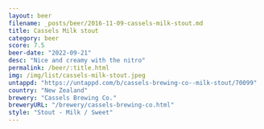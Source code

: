 ```yaml
---
layout: beer
filename: _posts/beer/2016-11-09-cassels-milk-stout.md
title: Cassels Milk stout
category: beer
score: 7.5
beer-date: "2022-09-21"
desc: "Nice and creamy with the nitro"
permalink: /beer/:title.html
img: /img/list/cassels-milk-stout.jpeg
untappd: "https://untappd.com/b/cassels-brewing-co--milk-stout/70099"
country: "New Zealand"
brewery: "Cassels Brewing Co."
breweryURL: "/brewery/cassels-brewing-co.html"
style: "Stout - Milk / Sweet"
---
```

